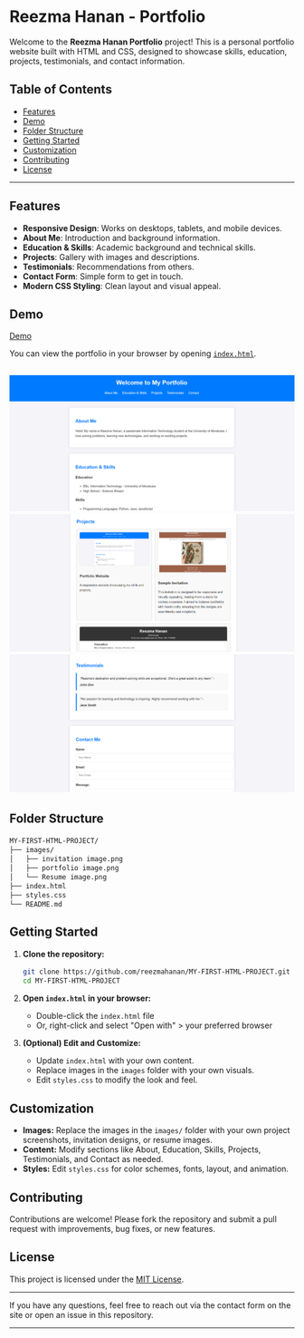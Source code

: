 # Reezma Hanan - Portfolio

Welcome to the **Reezma Hanan Portfolio** project! This is a personal portfolio website built with HTML and CSS, designed to showcase skills, education, projects, testimonials, and contact information.

## Table of Contents

- [Features](#features)
- [Demo](#demo)
- [Folder Structure](#folder-structure)
- [Getting Started](#getting-started)
- [Customization](#customization)
- [Contributing](#contributing)
- [License](#license)

---

## Features

- **Responsive Design**: Works on desktops, tablets, and mobile devices.
- **About Me**: Introduction and background information.
- **Education & Skills**: Academic background and technical skills.
- **Projects**: Gallery with images and descriptions.
- **Testimonials**: Recommendations from others.
- **Contact Form**: Simple form to get in touch.
- **Modern CSS Styling**: Clean layout and visual appeal.

## Demo
[Demo](https://reezmahanan.github.io/My-First-HTML-sampleportfolio/)


You can view the portfolio in your browser by opening [`index.html`](index.html).

![Portfolio Screenshot](https://github.com/reezmahanan/MY-FIRST-HTML-PROJECT/blob/main/Screenshot%202025-01-22%20115022.png)
![Portfolio Screenshot](https://github.com/reezmahanan/MY-FIRST-HTML-PROJECT/blob/main/Screenshot%202025-01-22%20131400.png)
![Portfolio Screenshot](https://github.com/reezmahanan/MY-FIRST-HTML-PROJECT/blob/main/Screenshot%202025-01-22%20131422.png)
---

## Folder Structure

```
MY-FIRST-HTML-PROJECT/
├── images/
│   ├── invitation image.png
│   ├── portfolio image.png
│   └── Resume image.png
├── index.html
├── styles.css
└── README.md
```

## Getting Started

1. **Clone the repository:**
   ```bash
   git clone https://github.com/reezmahanan/MY-FIRST-HTML-PROJECT.git
   cd MY-FIRST-HTML-PROJECT
   ```

2. **Open `index.html` in your browser:**
   - Double-click the `index.html` file
   - Or, right-click and select "Open with" > your preferred browser

3. **(Optional) Edit and Customize:**
   - Update `index.html` with your own content.
   - Replace images in the `images` folder with your own visuals.
   - Edit `styles.css` to modify the look and feel.

## Customization

- **Images:** Replace the images in the `images/` folder with your own project screenshots, invitation designs, or resume images.
- **Content:** Modify sections like About, Education, Skills, Projects, Testimonials, and Contact as needed.
- **Styles:** Edit `styles.css` for color schemes, fonts, layout, and animation.

## Contributing

Contributions are welcome! Please fork the repository and submit a pull request with improvements, bug fixes, or new features.

## License

This project is licensed under the [MIT License](LICENSE).

---

If you have any questions, feel free to reach out via the contact form on the site or open an issue in this repository.

---


